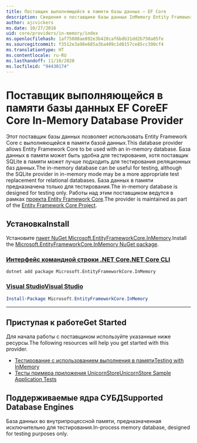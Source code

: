 ```yaml
---
title: Поставщик выполняющейся в памяти базы данных — EF Core
description: Сведения о поставщике базы данных InMemory Entity Framework Core
author: ajcvickers
ms.date: 10/27/2016
uid: core/providers/in-memory/index
ms.openlocfilehash: 1af75088ae892e3b428caf6bdb31dd2b750a05fe
ms.sourcegitcommit: f3512e3a98e685a3ba409c1d0157ce85cc390cf4
ms.translationtype: HT
ms.contentlocale: ru-RU
ms.lasthandoff: 11/10/2020
ms.locfileid: "94430174"
---
```

# <a name="ef-core-in-memory-database-provider"></a><span data-ttu-id="23bca-103">Поставщик выполняющейся в памяти базы данных EF Core</span><span class="sxs-lookup"><span data-stu-id="23bca-103">EF Core In-Memory Database Provider</span></span>

<span data-ttu-id="23bca-104">Этот поставщик базы данных позволяет использовать Entity Framework Core с выполняющейся в памяти базой данных.</span><span class="sxs-lookup"><span data-stu-id="23bca-104">This database provider allows Entity Framework Core to be used with an in-memory database.</span></span> <span data-ttu-id="23bca-105">База данных в памяти может быть удобна для тестирования, хотя поставщик SQLite в памяти может лучше подходить для тестирования реляционных баз данных.</span><span class="sxs-lookup"><span data-stu-id="23bca-105">The in-memory database can be useful for testing, although the SQLite provider in in-memory mode may be a more appropriate test replacement for relational databases.</span></span> <span data-ttu-id="23bca-106">База данных в памяти предназначена только для тестирования.</span><span class="sxs-lookup"><span data-stu-id="23bca-106">The in-memory database is designed for testing only.</span></span> <span data-ttu-id="23bca-107">Работы над этим поставщиком ведутся в рамках [проекта Entity Framework Core](https://github.com/dotnet/efcore).</span><span class="sxs-lookup"><span data-stu-id="23bca-107">The provider is maintained as part of the [Entity Framework Core Project](https://github.com/dotnet/efcore).</span></span>

## <a name="install"></a><span data-ttu-id="23bca-108">Установка</span><span class="sxs-lookup"><span data-stu-id="23bca-108">Install</span></span>

<span data-ttu-id="23bca-109">Установите [пакет NuGet Microsoft.EntityFrameworkCore.InMemory](https://www.nuget.org/packages/Microsoft.EntityFrameworkCore.InMemory/).</span><span class="sxs-lookup"><span data-stu-id="23bca-109">Install the [Microsoft.EntityFrameworkCore.InMemory NuGet package](https://www.nuget.org/packages/Microsoft.EntityFrameworkCore.InMemory/).</span></span>

### <a name="net-core-cli"></a>[<span data-ttu-id="23bca-110">Интерфейс командной строки .NET Core</span><span class="sxs-lookup"><span data-stu-id="23bca-110">.NET Core CLI</span></span>](#tab/dotnet-core-cli)

```dotnetcli
dotnet add package Microsoft.EntityFrameworkCore.InMemory
```

### <a name="visual-studio"></a>[<span data-ttu-id="23bca-111">Visual Studio</span><span class="sxs-lookup"><span data-stu-id="23bca-111">Visual Studio</span></span>](#tab/vs)

```powershell
Install-Package Microsoft.EntityFrameworkCore.InMemory
```

***

## <a name="get-started"></a><span data-ttu-id="23bca-112">Приступая к работе</span><span class="sxs-lookup"><span data-stu-id="23bca-112">Get Started</span></span>

<span data-ttu-id="23bca-113">Для начала работы с поставщиком используйте указанные ниже ресурсы.</span><span class="sxs-lookup"><span data-stu-id="23bca-113">The following resources will help you get started with this provider.</span></span>

* [<span data-ttu-id="23bca-114">Тестирование с использованием выполнения в памяти</span><span class="sxs-lookup"><span data-stu-id="23bca-114">Testing with InMemory</span></span>](xref:core/testing/in-memory)
* [<span data-ttu-id="23bca-115">Тесты примера приложения UnicornStore</span><span class="sxs-lookup"><span data-stu-id="23bca-115">UnicornStore Sample Application Tests</span></span>](https://github.com/rowanmiller/UnicornStore/blob/master/UnicornStore/src/UnicornStore.Tests/Controllers/ShippingControllerTests.cs)

## <a name="supported-database-engines"></a><span data-ttu-id="23bca-116">Поддерживаемые ядра СУБД</span><span class="sxs-lookup"><span data-stu-id="23bca-116">Supported Database Engines</span></span>

<span data-ttu-id="23bca-117">База данных во внутрипроцессной памяти, предназначенная исключительно для тестирования.</span><span class="sxs-lookup"><span data-stu-id="23bca-117">In-process memory database, designed for testing purposes only.</span></span>
